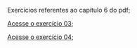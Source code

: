 Exercícios referentes ao capítulo 6 do pdf;

<a href="https://erickpedrosa.github.io/HTML-CSS/Cap%2006/Ex.%20003/index.html">Acesse o exercício 03<a>;

<a href="https://erickpedrosa.github.io/HTML-CSS/Cap%2006/Ex.%20004/index.html">Acesse o exercício 04<a>;
